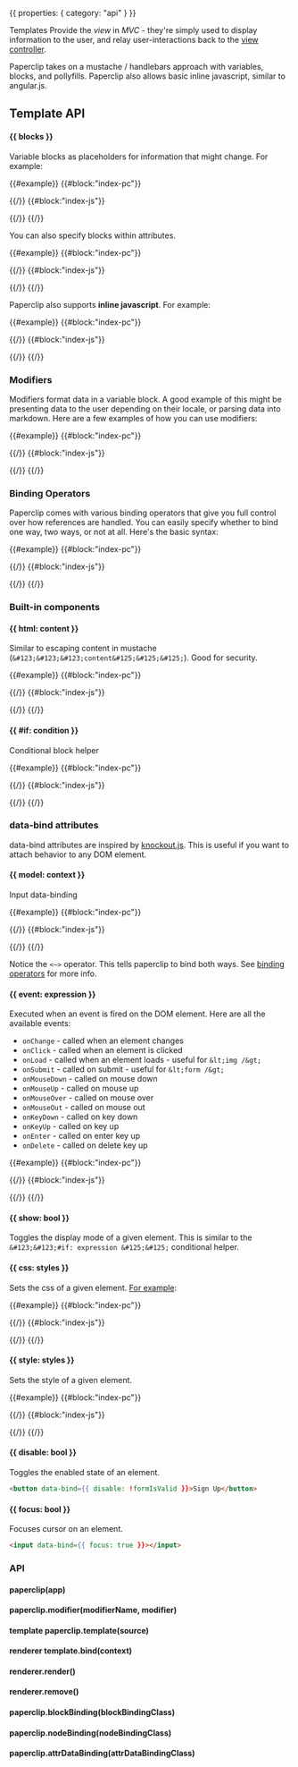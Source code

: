 {{
  properties: {
    category: "api"
  }
}}


Templates Provide the *view* in *MVC* - they're simply used to display information to the user, and relay user-interactions back to the [view controller](/docs/api/-viewsbase).


Paperclip takes on a mustache / handlebars approach with variables, blocks, and pollyfills. Paperclip also allows basic inline javascript, similar to angular.js.

<!--
TODO - template API's here
-->

<!--

this stuff should be somewhere else

Templates should be encapsulated. The only thing that should interact with templates is the view controller, so theoretically, you should have a functional application that
runs without the view, or information displayed to the user. This makes Unit Tests, and TDD much easier, and more effective.

Paperclip works by listening to the view controller, and updates the template if anything changes. Paperclip first translates HTML directly to JavaScript. At the same time, the parser also marks any data-bindings that it runs into. Paperclip then creates an element from the template, and then runs the browser's native `cloneNode()` method each time
the template is needed. Here's an example `hello` template:

```html
hello {{name}}!
```

is translated to:


```javascript
module.exports = function(fragment, block, element, text, textBlock, parser, modifiers) {
    return fragment([ text("hello "), block({
        value: {
            fn: function() {
                return this.get([ "name" ]);
            },
            refs: [ [ "name" ] ]
        }
    }, void 0), text("! ") ]);
};
```

Notice `refs` in the data-binding. This effectively tells paperclip exactly which DOM elements to data-bind to. Once an element is created, paperclip keeps track of
each data-binding, so there's no use of innerHTML, or any other operations that might re-create the element. This means you can use additional third-party libraries such as
`jQuery` without worrying that any attached behavior might be removed after a user interaction.

-->

## Template API

#### &#123;&#123; blocks &#125;&#125;

Variable blocks as placeholders for information that might change. For example:


{{#example}}
{{#block:"index-pc"}}
<!--
hello {{ name.first }} {{ name.last }}!
-->
{{/}}
{{#block:"index-js"}}
<!--
var bindable = require("bindable"),
paperclip    = require("paperclip")();

var context = new bindable.Object({
  name: {
    first: "Morgan",
    last: "Freeman"
  }
});

var template = paperclip.template(require("./index.pc"));

preview.element.appendChild(template.bind(context).render());
-->
{{/}}
{{/}}

You can also specify blocks within attributes.

{{#example}}
{{#block:"index-pc"}}
<!--
my favorite color is <span style="color: {{color}}">{{color}}</span>
-->
{{/}}
{{#block:"index-js"}}
<!--
var bindable = require("bindable"),
paperclip    = require("paperclip")();

var context = new bindable.Object({
  color: "blue"
});

var template = paperclip.template(require("./index.pc"));

preview.element.appendChild(template.bind(context).render());
-->
{{/}}
{{/}}

Paperclip also supports **inline javascript**. For example:

{{#example}}
{{#block:"index-pc"}}
<!--
hello {{ message || "World" }}! <br />
inline-json {{ {'5+10 is':5+10, 'message is defined?' : message ? 'yes' : 'no' } | json }}
-->
{{/}}
{{#block:"index-js"}}
<!--
var bindable = require("bindable"),
paperclip    = require("paperclip")();

var context = new bindable.Object({
});

var template = paperclip.template(require("./index.pc"));

preview.element.appendChild(template.bind(context).render());
-->
{{/}}
{{/}}

### Modifiers

Modifiers format data in a variable block. A good example of this might be presenting data to the user depending on their locale, or parsing data into markdown. Here are a few examples of how you can use
modifiers:


{{#example}}
{{#block:"index-pc"}}
<!--

Converting content to markdown:

{{ html: content | markdown }}

Uppercasing & converting to markdown:

{{ html: content | uppercase | markdown }}

Modifiers with parameters:

A human that is {{age}} years old is like a {{ age | divide(5.6) }} year old dog!
-->
{{/}}
{{#block:"index-js"}}
<!--
var marked = require("marked"),
bindable   = require("bindable"),
paperclip  = require("paperclip")();

paperclip.modifier("markdown", function(value) {
  return marked(value || "");
});

paperclip.modifier("divide", function(value, num) {
  return Math.round((value || 0) / num);
});

var context = new mojo.Object({
  content: "This is some **awesome** markdown!",
  age: 65
});

var template = paperclip.template(require("./index.pc"));

preview.element.appendChild(template.bind(context).render());
-->
{{/}}
{{/}}


### Binding Operators

Paperclip comes with various binding operators that give you full control over how references are handled. You can easily
specify whether to bind one way, two ways, or not at all. Here's the basic syntax:

{{#example}}
{{#block:"index-pc"}}
<!--

Two-way binding:
<input class="form-control" data-bind="{{ model: <~>fullName }}" />

Bind input value to fullName only:
<input class="form-control" data-bind="{{ model: ~>fullName }}" />

Bind fullName to input value only:

<input class="form-control" data-bind="{{ model: <~fullName }}" />

Unbound helper - don't watch for any changes:
{{ ~fullName }}
-->
{{/}}
{{#block:"index-js"}}
<!--
var bindable = require("bindable"),
paperclip    = require("paperclip@0.5.7")();

var context = new bindable.Object({
  fullName: "John Smith"
});
var template = paperclip.template(require("./index.pc"));
preview.element.appendChild(template.bind(context).render());
-->
{{/}}
{{/}}

<!--
Note that that `~fullName` tells paperclip not to watch the reference, so any changes to `fullName` don't get reflected in the view.

Binding helpers are especially useful for [paperclip components](https://github.com/mojo-js/paperclip-component). Say for instance you have a date picker:

```
{{
    datePicker: {
      currentDate: <~>currentDate
    }
}}
```

The above example will apply a two-way data-binding to the `datePicker.currentDate` property and the `currentDate` property of the view controller.

-->

### Built-in components

#### &#123;&#123; html: content &#125;&#125;

Similar to escaping content in mustache (`&#123;&#123;&#123;content&#125;&#125;&#125;`). Good for security.

{{#example}}
{{#block:"index-pc"}}
<!--
Unsafe:
{{ html: content }} <br />

Safe:
{{ content }} <br />
-->
{{/}}
{{#block:"index-js"}}
<!--
var bindable = require("bindable"),
paperclip    = require("paperclip@0.5.8")();

var context = new bindable.Object({
  content: "Hello, I'm <strong>HTML</strong>!"
});
var template = paperclip.template(require("./index.pc"));
preview.element.appendChild(template.bind(context).render());
-->
{{/}}
{{/}}

#### &#123;&#123; #if: condition &#125;&#125;

Conditional block helper

{{#example}}
{{#block:"index-pc"}}
<!--
<input type="text" class="form-control" placeholder="What's your age?" data-bind="{{ model: <~>age }}"></input>
{{#if: age >= 18 }}
  You're legally able to vote in the U.S.
{{/elseif: age > 16 }}
  You're almost old enough to vote in the U.S.
{{/else}}
  You're too young to vote in the U.S.
{{/}}

-->
{{/}}
{{#block:"index-js"}}
<!--
var bindable = require("bindable"),
paperclip    = require("paperclip@0.5.8")();
var template = paperclip.template(require("./index.pc"));
preview.element.appendChild(template.bind().render());
-->
{{/}}
{{/}}

### data-bind attributes

data-bind attributes are inspired by [knockout.js](http://knockoutjs.com/). This is useful if you want to attach behavior to any DOM element.


#### &#123;&#123; model: context &#125;&#125;

Input data-binding

{{#example}}
{{#block:"index-pc"}}
<!--
<input type="text" class="form-control" placeholder="Type in a message" data-bind="{{ model: <~>message }}"></input>
<h3>{{message}}</h3>
-->
{{/}}
{{#block:"index-js"}}
<!--
var bindable = require("bindable"),
paperclip    = require("paperclip@0.5.8")();
var template = paperclip.template(require("./index.pc"));
preview.element.appendChild(template.bind().render());
-->
{{/}}
{{/}}

Notice the `<~>` operator. This tells paperclip to bind both ways. See [binding operators](#binding-operators) for more info.

#### &#123;&#123; event: expression &#125;&#125;

Executed when an event is fired on the DOM element. Here are all the available events:

- `onChange` - called when an element changes
- `onClick` - called when an element is clicked
- `onLoad` - called when an element loads - useful for `&lt;img /&gt;`
- `onSubmit` - called on submit - useful for `&lt;form /&gt;`
- `onMouseDown` - called on mouse down
- `onMouseUp` - called on mouse up
- `onMouseOver` - called on mouse over
- `onMouseOut` - called on mouse out
- `onKeyDown` - called on key down
- `onKeyUp` - called on key up
- `onEnter` - called on enter key up
- `onDelete` - called on delete key up


{{#example}}
{{#block:"index-pc"}}
<!--
<input type="text" class="form-control" placeholder="Type in a message" data-bind="{{ onEnter: enterPressed = true, focus: true }}"></input>

{{#if: enterPressed }}
  enter pressed
{{/}}
-->
{{/}}
{{#block:"index-js"}}
<!--
var bindable = require("bindable"),
paperclip    = require("paperclip@0.5.8")();
var template = paperclip.template(require("./index.pc"));
preview.element.appendChild(template.bind().render());
-->
{{/}}
{{/}}


#### &#123;&#123; show: bool &#125;&#125;

Toggles the display mode of a given element. This is similar to the ` &#123;&#123;#if: expression &#125;&#125;` conditional helper.


#### &#123;&#123; css: styles &#125;&#125;

Sets the css of a given element. [For example](http://jsfiddle.net/JTxdM/81/):

{{#example}}
{{#block:"index-pc"}}
<!--
how hot is it (fahrenheit)?: <input type="text" class="form-control" data-bind="{{ model: <~>temp }}"></input> <br />

<style type="text/css">
.cool { color: blue;   }
.warm { color: yellow; }
.hot  { color: red;    }
</style>

<strong data-bind="{{
  css: {
    cool    : temp > 0 || !temp,
    warm    : temp > 60,
    hot     : temp > 90
  }
}}">
  {{
    temp > 60 ?
    temp > 90 ? "it's hot" : "it's warm" :
    "it's cool"
  }}
</strong>

-->
{{/}}
{{#block:"index-js"}}
<!--
var bindable = require("bindable"),
paperclip    = require("paperclip@0.5.8")(),
context = new bindable.Object({
  temp: 70
});
var template = paperclip.template(require("./index.pc"));
preview.element.appendChild(template.bind(context).render());
-->
{{/}}
{{/}}

#### &#123;&#123; style: styles &#125;&#125;

Sets the style of a given element.

{{#example}}
{{#block:"index-pc"}}
<!--
color: <input type="text" data-bind="{{ model: <~>color }}" class="form-control"></input> <br />
size: <input type="text" data-bind="{{ model: <~>size }}" class="form-control"></input> <br />
<span data-bind="{{
  style: {
    color       : color,
    'font-size' : size
  }
}}">Hello World</span>
-->
{{/}}
{{#block:"index-js"}}
<!--
var bindable = require("bindable"),
paperclip    = require("paperclip@0.5.8")(),
context = new bindable.Object({
  temp: 70
});
var template = paperclip.template(require("./index.pc"));
preview.element.appendChild(template.bind(context).render());
-->
{{/}}
{{/}}

#### &#123;&#123; disable: bool &#125;&#125;

Toggles the enabled state of an element.

```html
<button data-bind={{ disable: !formIsValid }}>Sign Up</button>
```

#### &#123;&#123; focus: bool &#125;&#125;

Focuses cursor on an element.

```html
<input data-bind={{ focus: true }}></input>
```

### API


#### paperclip(app)

#### paperclip.modifier(modifierName, modifier)

#### template paperclip.template(source)

#### renderer template.bind(context)

#### renderer.render()

#### renderer.remove()

#### paperclip.blockBinding(blockBindingClass)

#### paperclip.nodeBinding(nodeBindingClass)

#### paperclip.attrDataBinding(attrDataBindingClass)

<!--
TODO - Extended API
- router API
-->
